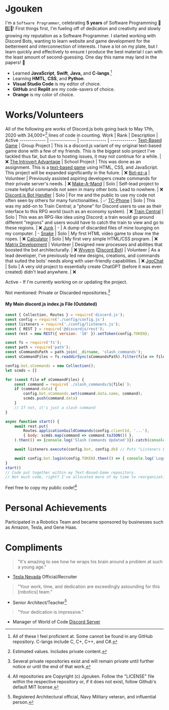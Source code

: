 # Jgouken
I'm a `Software Programmer`, celebrating **5 years** of Software Programming 🎉5️⃣🎉!
First things first, I'm fueling off of dedication and creativity and slowly growing my reputation as a Software Programmer. I started working with Discord Bots, wanting to learn website and game development for the betterment and interconnection of interests. I have a lot on my plate, but I learn quickly and effectively to ensure I produce the best material I can with the least amount of second-guessing. One day this name may land in the papers! 📰

- Learned **JavaScript**, **Swift**, **Java,** and **C-langs**.[^4]
- Learning **HMTL**, **CSS**, and **Python**.
- **Visual Studio Code** is my editor of choice.
- **GitHub** and **Replit** are my code-savers of choice.
- **Orange** is my color of choice.

# Works/Volunteers
All of the following are works of Discord.js bots going back to May 17th, 2020 with 34,000+[^1] lines of code in counting.
Work  | Rank | Description | Active
------------- | ------------- | ------------- | -------------
[Text-Based Game](https://github.com/jgouken/text-based-game) | Group Project | This is a discord.js variant of my original text-based game done with a few of my friends. This is the biggest solo project I've tackled thus far, but due to hosting issues, it may not continue for a while. | ❌
[The Introvert Advantage](https://github.com/jgouken/the-introvert-advantage) | School Project | This was done as an assignment. This is a [text-based game](https://the-introvert-advantage.jgouken.repl.co/) using HTML, CSS, and JavaScript. This project will be expanded significantly in the future. | ❌
[Bot-ez-a](https://github.com/Jgouken/BOT-ez-a) | Volunteer | Previously assisted aspiring developers create commands for their private server's needs. | ❌
[Make-A-Mand](https://github.com/Jgouken/MakeAMand) | Solo | Self-lead project to create helpful commands not seen in many other bots. Lead to nowhere. | ❌
[Discord.js Bot Handler](https://github.com/Jgouken/Discord.js-Basic-Bot-Handler) | Solo | For me and the public to use my code not often seen by others for many functionalities. | ✅
[TC-Phone](https://github.com/Jgouken/TC-Phone) | Solo | This was my add-on to Train Central; a "phone" for Discord users to use as their interface to this RPG world (such as an economy system). | ❌
[Train Central](https://github.com/Jgouken/Train-Central) | Solo | This was an RPG-like idea using Discord; a train would go around different "regions" and users would have to catch the train to view and go to these regions. | ❌
[Junk](https://github.com/Jgouken/Junk) | - | A dump of discarded files of mine lounging on my computer. | -
[Snake](https://github.com/Jgouken/snake) | Solo | My first HTML video game to show me the ropes. | ❌
[Calculator](https://github.com/Jgouken/calculator) | Solo | My first very simple HTML/CSS program. | ❌
[Matrix Development](https://github.com/MatrixDevelopment-GH) | Volunteer | Designed new processes and abilities that boosted the bot architecturally. | ❌
[Wyvern](https://wyvern.host/) ([Discord Bot](https://discordbotlist.com/bots/wyvern)) | Volunteer | As a lead developer, I've previously led new designs, creations, and commands that suited the bots' needs along with user-friendly capabilities. | ❌
[JgoChat](https://github.com/Jgouken/JgoChat) | Solo | A very old project to essentially create ChatGPT (before it was even created) didn't lead anywhere. | ❌

Active - If I'm currently working on or updating the project.

Not mentioned: Private or Discarded repositories.[^2]

#### My Main discord.js index.js File (Outdated)

```javascript
const { Collection, Routes } = require('discord.js');
const config = require('./config/config.js')
const listeners = require('./config/listeners.js');
const { REST } = require('@discordjs/rest');
const rest = new REST({ version: '10' }).setToken(config.TOKEN);

const fs = require('fs');
const path = require('path');
const sCommandsPath = path.join(__dirname, 'slash_commands');
const sCommandFiles = fs.readdirSync(sCommandsPath).filter(file => file.endsWith('.js'));

config.bot.sCommands = new Collection();
let scmds = []

for (const file of sCommandFiles) {
	const command = require(`./slash_commands/${file}`);
	if (command.data) {
		config.bot.sCommands.set(command.data.name, command);
		scmds.push(command.data)
	}
	// If not, it's just a slash command
}

async function start() {
	await rest.put(
		Routes.applicationGuildCommands(config.clientId, '...'),
		{ body: scmds.map(command => command.toJSON()) },
	).then(() => {console.log('Slash Commands Updated')}).catch(console.error);

	await listeners.execute(config.bot, config.db) // Puts "Listeners Executed" in the console

	await config.bot.login(config.TOKEN).then(() => { console.log(`Logged In`) })
}
start()
// Code put together within my Text-Based-Game repository.
// Not much code, right? I've allocated more of my time to reorganization, just so that I know exactly where what happens.
```
Feel free to copy my public code![^3]

# Personal Achievements
Participated in a Robotics Team and became sponsored by businesses such as Amazon, Tesla, and Gene Haas.

# Compliments

> "It's amazing to see how he wraps his brain around a problem at such a young age."
- [Tesla Nevada](https://www.tesla.com/gigafactory) Official/Recruiter
> "Your work, time, and dedication are exceedingly astounding for this [robotics] team."
- Senior Architect/Teacher[^5]
> "Your dedication is impressive."
- Manager of World of Code [Discord Server](http://discord.gg/program)

[^1]: Estimated values. Includes private content.
[^2]: Several private repositories exist and will remain private until further notice or until the end of that work.
[^3]: All repositories are Copyright (c) Jgouken. Follow the "LICENSE" file within the respective repository or, if it does not exist, follow Github's default MIT license.
[^4]: All of these I feel proficient at. Some cannot be found in any GitHub repository. C-langs include C, C+, C++, and C#.
[^5]: Registered Architectural official, Navy Military veteran, and influential person.
